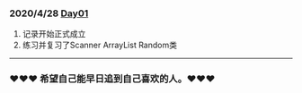 ### 2020/4/28      [Day01]()
<ol>
<li>记录开始正式成立</li>
<li>练习并复习了Scanner ArrayList Random类</li>
</ol>
<hr>



###   ❤❤❤ 希望自己能早日追到自己喜欢的人。❤❤❤
